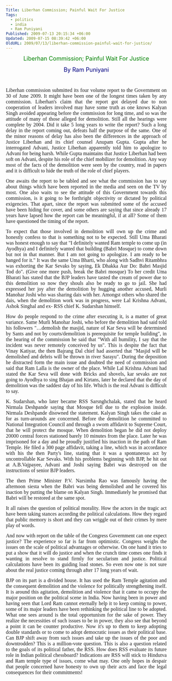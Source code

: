 ```yaml
---
Title: Liberhan Commission; Painful Wait For Justice
Tags:
  - politics
  - india
  - Ram Puniyani
Published: 2009-07-13 20:15:34 +06:00
Updated: 2009-07-15 08:39:42 +06:00
OldURL: 2009/07/13/liberhan-commission-painful-wait-for-justice/
---
```


<p align="center"><span style="font-size: large; color: #008000;">Liberhan Commission; Painful Wait For Justice </span></p>
<p align="center"><span style="font-size: large; color: #000080;">By Ram Puniyani </span></p>

 
<p align="justify"><span style="font-size: medium; font-family: Garamond;">Liberhan commission submitted its four volume report to the Government on 30 of June 2009. It might have been one of the longest times taken by any commission. Liberhan's claim that the report got delayed due to non cooperation of leaders involved may have some truth as one knows Kalyan Singh avoided appearing before the commission for long time, and so was the attitude of many of those alleged for demolition. Still all the hearings were complete by 2004. Did it take 5 long years to write the report? Such a long delay in the report coming out, defeats half the purpose of the same. One of the minor reasons of delay has also been the differences in the approach of Justice Liberhan and its chief counsel Anupam Gupta. Gupta after he interrogated Advani, Justice Liberhan apparently told him to apologize to Advani for being harsh. While Gupta maintains that Justice Liberhan had been soft on Advani, despite his role of the chief mobilizer for demolition. Any way most of the facts of the demolition were seen by the country, read in papers and it is difficult to hide the truth of the role of chief players. </span></p>
<p align="justify"><span style="font-size: medium; font-family: Garamond;">One awaits the report to be tabled and see what the commission has to say about things which have been reported in the media and seen on the TV by most. One also waits to see the attitude of this Government towards this commission, is it going to be forthright objectivity or dictated by political exigencies. That apart, since the report was submitted some of the accused have been hiding for cover, and some others are saying that since already 17 years have lapsed how the report can be meaningful, if at all? Some of them have questioned the timing of the report. </span></p>
<p align="justify"><span style="font-size: medium; font-family: Garamond;">To expect that those involved in demolition will own up the crime and honestly confess to that is something not to be expected. Still Uma Bharati was honest enough to say that "I definitely wanted Ram temple to come up (in Ayodhya) and I definitely wanted that building (Babri Mosque) to come down but not in that manner. But I am not going to apologize. I am ready to be hanged for it." It was the same Uma Bharti, who along with Sadhvi Ritambhra was exhorting the Kar Sevaks by saying, Ek Dhakka Aur Do: Babri Masjid Tod do". (Give one more push, break the Babri mosque) To her credit Uma Bharati has stated that the BJP leaders have tasted the cream of power due to this demolition so now they shouls also be ready to go to jail. She had expressed her joy after the demolition by hugging another accused, Murli Manohar Joshi who was sharing dais with her. Amongst others who shared the dais, when the demolition work was in progress, were Lal Krishna Advani, Ashok Singhal and ex- RSS chief K. Sudarshan himself. </span></p>
<p align="justify"><span style="font-size: medium; font-family: Garamond;">How do people respond to the crime after executing it, is a matter of great variance. Same Murli Manohar Joshi, who before the demolition had said told his followers "…demolish the masjid, nature of Kar Seva will be determined by Sants and not by courts/demolition is prerequisite for temple building", in the hearing of the commission he said that "With all humility, I say that the incident was never remotely conceived by us". This is despite the fact that Vinay Katiyar, the then Bajrang Dal chief had asserted that "Masjid will be demolished and debris will be thrown in river Sarayu". During the deposition he distracted form the main issue and doubted the need of commission and said that Ram Lalla is the owner of the place. While Lal Krishna Advani had stated the Kar Seva will done with Bricks and shovels, kar sevaks are not going to Ayodhya to sing Bhajan and Kirtans, later he declared that the day of demolition was the saddest day of his life. Which is the real Advani is difficult to say. </span></p>
<p align="justify"><span style="font-size: medium; font-family: Garamond;">K. Sudarshan, who later became RSS Sarsnghchalak, stated that he heard Nirmala Deshpande saying that Mosque fell due to the explosion inside. Nirmala Deshpande disowned the statement. Kalyan Singh takes the cake as for as turn-arounds are concerned. Before the demolition he committed to National Integration Council and through a sworn affidavit to Supreme Court, that he will protect the mosque. When demolition began he did not deploy 20000 central forces stationed barely 10 minutes from the place. Later he was imprisoned for a day and he proudly justified his inaction in the path of Ram Temple. He filed a 300 page affidavit, taking a line, which was in accordance with his the then Party's line, stating that it was a spontaneous act by uncontrollable Kar Sevaks. With his problems beginning with BJP, he hit out at A.B.Vajpayee, Advani and Joshi saying Babri was destroyed on the instructions of senior BJP leaders. </span></p>
<p align="justify"><span style="font-size: medium; font-family: Garamond;">The then Prime Minister P.V. Narsimha Rao was famously having the afternoon siesta when the Babri was being demolished and he covered his inaction by putting the blame on Kalyan Singh. Immediately he promised that Babri will be restored at the same spot. </span></p>
<p align="justify"><span style="font-size: medium; font-family: Garamond;">It all raises the question of political morality. How the actors in the tragic act have been taking stances according the political calculations. How they regard that public memory is short and they can wriggle out of their crimes by mere play of words. </span></p>
<p align="justify"><span style="font-size: medium; font-family: Garamond;">And now with report on the table of the Congress Government can one expect justice? The experience so far is far from optimistic. Congress weighs the issues on the scale of political advantages or otherwise. On one hand it tries to put a show that it will do justice and when the crunch time comes one finds it wanting in resolve to stand firmly for secularism and justice. Political calculations have been its guiding load stones. So even now one is not sure about the real justice coming through after 17 long years of wait. </span></p>
<p align="justify"><span style="font-size: medium; font-family: Garamond;">BJP on its part is a divided house. It has used the Ram Temple agitation and the consequent demolition and the violence for politically strengthening itself. It is around this agitation, demolition and violence that it came to occupy the major position on the political scene in India. Now having been in power and having seen that Lord Ram cannot eternally help it to keep coming to power, some of its major leaders have been rethinking the political line to be adopted. What one sees around is the total opportunism for the sake of power. They realize the necessities of such issues to be in power, they also see that beyond a point it can be counter productive. Now it's up to them to keep adopting double standards or to come to adopt democratic issues as their political base. Can BJP shift away from such issues and take up the issues of the poor and downtrodden? This is a million-vote question. This is also a question related to the goals of its political father, the RSS. How does RSS evaluate its future role in Indian political chessboard? Indications are RSS will stick to Hindutva and Ram temple type of issues, come what may. One only hopes in despair that people concerned have honesty to own up their acts and face the legal consequences for their commitments!</span></p>
